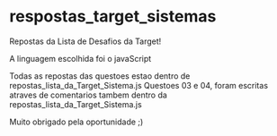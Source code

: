 # respostas_target_sistemas
Repostas da Lista de Desafios da Target!

A linguagem escolhida foi o javaScript

Todas as repostas das questoes estao dentro de repostas_lista_da_Target_Sistema.js 
Questoes 03 e 04, foram escritas atraves de comentarios tambem dentro da repostas_lista_da_Target_Sistema.js

Muito obrigado pela oportunidade ;)
